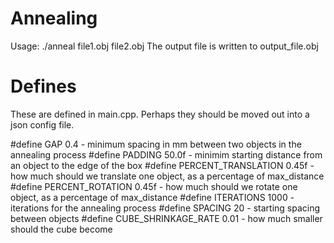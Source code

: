 Annealing
========
Usage: ./anneal file1.obj file2.obj 
The output file is written to output_file.obj

Defines
========

These are defined in main.cpp. Perhaps they should be moved out into a json config file.

#define GAP 0.4 - minimum spacing in mm between two objects in the annealing process
#define PADDING 50.0f - minimim starting distance from an object to the edge of the box
#define PERCENT_TRANSLATION 0.45f - how much should we translate one object, as a percentage of max_distance
#define PERCENT_ROTATION 0.45f - how much should we rotate one object, as a percentage of max_distance
#define ITERATIONS 1000 - iterations for the annealing process
#define SPACING 20 - starting spacing between objects
#define CUBE_SHRINKAGE_RATE 0.01 - how much smaller should the cube become
